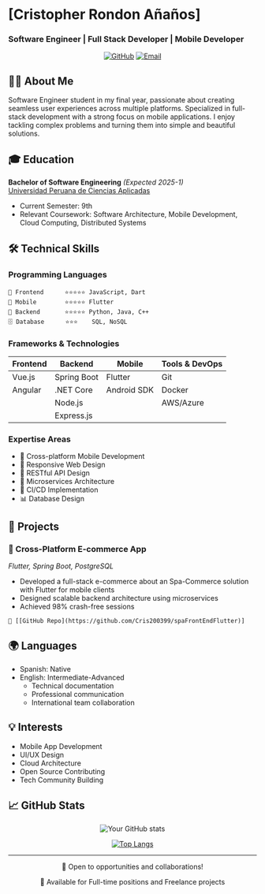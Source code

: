 # [Cristopher Rondon Añaños] 
### Software Engineer | Full Stack Developer | Mobile Developer

<div align="center">

[![GitHub](https://img.shields.io/badge/-GitHub-181717?style=flat-square&logo=github)](https://github.com/Cris200399)
[![Email](https://img.shields.io/badge/-Email-005FF9?style=flat-square&logo=mail.ru&logoColor=white)](mailto:cristopher_jra@outlook.com)

</div>

## 👨‍💻 About Me

Software Engineer student in my final year, passionate about creating seamless user experiences across multiple platforms. Specialized in full-stack development with a strong focus on mobile applications. I enjoy tackling complex problems and turning them into simple and beautiful solutions.

## 🎓 Education

**Bachelor of Software Engineering** *(Expected 2025-1)*  
[Universidad Peruana de Ciencias Aplicadas](https://www.upc.edu.pe/)
- Current Semester: 9th
- Relevant Coursework: Software Architecture, Mobile Development, Cloud Computing, Distributed Systems

## 🛠️ Technical Skills

### Programming Languages
```
📝 Frontend      ⭐️⭐️⭐️⭐️⭐️ JavaScript, Dart
📱 Mobile        ⭐️⭐️⭐️⭐️⭐️ Flutter
🔧 Backend       ⭐️⭐️⭐️⭐️⭐️ Python, Java, C++
🗄️ Database      ⭐️⭐️⭐    SQL, NoSQL
```

### Frameworks & Technologies

<div align="center">

| Frontend | Backend | Mobile | Tools & DevOps |
|----------|---------|---------|----------------|
| Vue.js   | Spring Boot | Flutter | Git |
| Angular  | .NET Core | Android SDK| Docker |
|          | Node.js |              | AWS/Azure|
|          | Express.js |          |          |

</div>

### Expertise Areas
- 📱 Cross-platform Mobile Development
- 🎨 Responsive Web Design
- 🔧 RESTful API Design
- 📐 Microservices Architecture
- 🔄 CI/CD Implementation
- 📊 Database Design

## 💼 Projects

### 📱 Cross-Platform E-commerce App
*Flutter, Spring Boot, PostgreSQL*
- Developed a full-stack e-commerce about an Spa-Commerce solution with Flutter for mobile clients
- Designed scalable backend architecture using microservices
- Achieved 98% crash-free sessions
```
🔗 [[GitHub Repo](https://github.com/Cris200399/spaFrontEndFlutter)]
```

## 🌍 Languages

- Spanish: Native
- English: Intermediate-Advanced
  - Technical documentation
  - Professional communication
  - International team collaboration

## 💡 Interests

- Mobile App Development
- UI/UX Design
- Cloud Architecture
- Open Source Contributing
- Tech Community Building

## 📈 GitHub Stats

<div align="center">

![Your GitHub stats](https://github-readme-stats.vercel.app/api?username=Cris200399&show_icons=true&theme=radical)

[![Top Langs](https://github-readme-stats.vercel.app/api/top-langs/?username=Cris200399&layout=compact&theme=radical)](https://github.com/your-username)

</div>

---
<div align="center">
    <p>🚀 Open to opportunities and collaborations!</p>
    <p>💼 Available for Full-time positions and Freelance projects</p>
</div>
